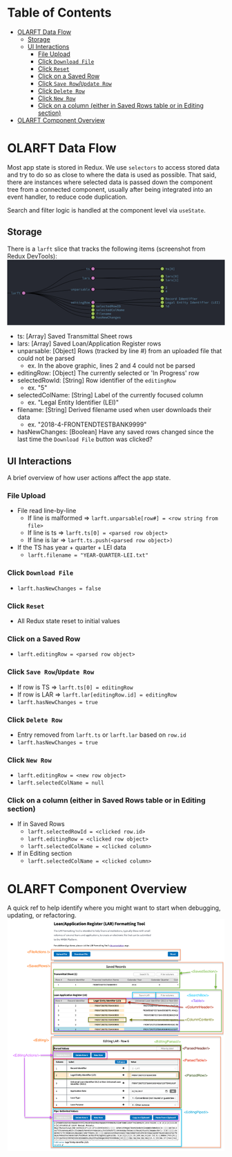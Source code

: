 # Table of Contents
- [OLARFT Data Flow](#olarft-data-flow)
  - [Storage](#storage)
  - [UI Interactions](#ui-interactions)
    - [File Upload](#file-upload)
    - [Click `Download File`](#click-download-file)
    - [Click `Reset`](#click-reset)
    - [Click on a Saved Row](#click-on-a-saved-row)
    - [Click `Save Row`/`Update Row`](#click-save-rowupdate-row)
    - [Click `Delete Row`](#click-delete-row)
    - [Click `New Row`](#click-new-row)
    - [Click on a column (either in Saved Rows table or in Editing section)](#click-on-a-column-either-in-saved-rows-table-or-in-editing-section)
- [OLARFT Component Overview](#olarft-component-overview)


# OLARFT Data Flow

Most app state is stored in Redux. We use `selectors` to access stored data and try to do so as close to where the data is used as possible. That said, there are instances where selected data is passed down the component tree from a connected component, usually after being integrated into an event handler, to reduce code duplication.

Search and filter logic is handled at the component level via `useState`. 

## Storage

There is a `larft` slice that tracks the following items (screenshot from Redux DevTools):
![larft slice](larft-slice.png)

- ts: [Array] Saved Transmittal Sheet rows
- lars: [Array] Saved Loan/Application Register rows
- unparsable: [Object] Rows (tracked by line #) from an uploaded file that could not be parsed
  - ex. In the above graphic, lines 2 and 4 could not be parsed
- editingRow: [Object] The currently selected or 'In Progress' row
- selectedRowId: [String] Row identifier of the `editingRow`
  - ex. "5"
- selectedColName: [String] Label of the currently focused column
  - ex. "Legal Entity Identifier (LEI)"
- filename: [String] Derived filename used when user downloads their data
  - ex. "2018-4-FRONTENDTESTBANK9999"
- hasNewChanges: [Boolean] Have any saved rows changed since the last time the `Download File` button was clicked?

## UI Interactions
A brief overview of how user actions affect the app state. 

### File Upload

- File read line-by-line
  - If line is malformed => `larft.unparsable[row#] = <row string from file>`
  - If line is ts => `larft.ts[0] = <parsed row object>`
  - If line is lar => `larft.ts.push(<parsed row object>)`
- If the TS has year + quarter + LEI data
  - `larft.filename = "YEAR-QUARTER-LEI.txt"`

### Click `Download File`

- `larft.hasNewChanges = false`

### Click `Reset`
- All Redux state reset to initial values

### Click on a Saved Row

- `larft.editingRow = <parsed row object>`

### Click `Save Row`/`Update Row`

- If row is TS => `larft.ts[0] = editingRow`
- If row is LAR => `larft.lar[editingRow.id] = editingRow`
- `larft.hasNewChanges = true`

### Click `Delete Row`

- Entry removed from `larft.ts` or `larft.lar` based on `row.id`
- `larft.hasNewChanges = true`

### Click `New Row`

- `larft.editingRow = <new row object>`
- `larft.selectedColName = null`


### Click on a column (either in Saved Rows table or in Editing section)
- If in Saved Rows
  - `larft.selectedRowId = <clicked row.id>`
  - `larft.editingRow = <clicked row object>`
  - `larft.selectedColName = <clicked column>`
- If in Editing section
  - `larft.selectedColName = <clicked column>`

# OLARFT Component Overview
A quick ref to help identify where you might want to start when debugging, updating, or refactoring.
![Components](larft-components.png)